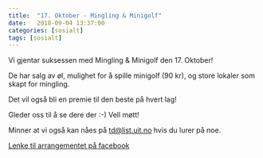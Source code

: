```yaml
---
title:  "17. Oktober - Mingling & Minigolf"
date:   2018-09-04 13:37:00
categories: [sosialt]
tags: [sosialt]
---
```


Vi gjentar suksessen med Mingling & Minigolf den 17. Oktober!

De har salg av øl, mulighet for å spille minigolf (90 kr), og store lokaler som skapt for mingling. 

Det vil også bli en premie til den beste på hvert lag! 

Gleder oss til å se dere der :-)
Vell møtt!

Minner at vi også kan nåes på [td@list.uit.no](mailto:td@list.uit.no) hvis du lurer på noe.

[Lenke til arrangementet på facebook](https://www.facebook.com/events/327047804538058/)
